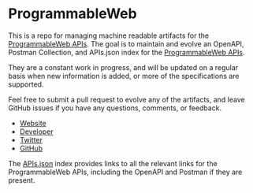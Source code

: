 # ProgrammableWebThis is a repo for managing machine readable artifacts for the [ProgrammableWeb APIs](http://www.programmableweb.com/). The goal is to maintain and evolve an OpenAPI, Postman Collection, and APIs.json index for the [ProgrammableWeb APIs](http://www.programmableweb.com/).They are a constant work in progress, and will be updated on a regular basis when new information is added, or more of the specifications are supported.Feel free to submit a pull request to evolve any of the artifacts, and leave GitHub issues if you have any questions, comments, or feedback.- [Website](http://www.programmableweb.com/)- [Developer](http://www.programmableweb.com/)- [Twitter](https://twitter.com/programmableweb)- [GitHub](https://github.com/programmableweb)The [APIs.json](https://github.com/api-evangelist/programmableweb/blob/master/apis.json) index provides links to all the relevant links for the ProgrammableWeb APIs, including the OpenAPI and Postman if they are present.